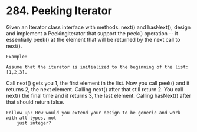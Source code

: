 # 284. Peeking Iterator

Given an Iterator class interface with methods: next() and
        hasNext(), design and implement a PeekingIterator that support the
        peek() operation -- it essentially peek() at the element that will be returned
        by the next call to next().

    Example:

    Assume that the iterator is initialized to the beginning of the list: [1,2,3].

Call next() gets you 1, the first element in the list.
Now you call peek() and it returns 2, the next element. Calling next() after that still return 2.
You call next() the final time and it returns 3, the last element.
Calling hasNext() after that should return false.

    Follow up: How would you extend your design to be generic and work with all types, not
        just integer?